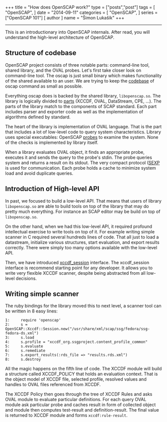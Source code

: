 +++
title = "How does OpenSCAP work?"
type = ["posts","post"]
tags = [
    "OpenSCAP",
]
date = "2014-09-11"
categories = [
    "OpenSCAP",
]
series = ["OpenSCAP 101"]
[ author ]
  name = "Šimon Lukašík"
+++

  ----

This is an introductionary into OpenSCAP internals. After read, you will understand the high-level architecture of OpenSCAP.

## Structure of codebase

OpenSCAP project consists of three notable parts: command-line tool, shared library, and the OVAL probes. Let's first take closer look on command-line tool. The oscap is just small binary which makes functionality of the shared available to an user. We are trying to keep the [codebase](https://github.com/OpenSCAP/openscap/tree/master/utils) of oscap command as small as possible.

Everything oscap does is backed by the shared library, `libopenscap.so`. The library is logically divided to [parts](https://github.com/OpenSCAP/openscap/tree/master/src) (XCCDF, OVAL, DataStream, CPE, ...). The parts of the library match to the components of SCAP standard. Each part includes parser and exporter code as well as the implementation of algorithms defined by standard.

The heart of the library is implementation of OVAL language. That is the part that includes a lot of low-level code to query system characteristics. Library uses special executables: OpenSCAP [probes](https://github.com/OpenSCAP/openscap/tree/master/src/OVAL/probes) to examine the system. None of the checks is implemented by library itself.

When a library evaluates OVAL object, it finds an appropriate probe, executes it and sends the query to the probe's stdin. The probe queries system and returns a result on its stdout. The very compact protocol ([SEXP](http://en.wikipedia.org/wiki/S-expression) is used for communication. Each probe holds a cache to minimize system load and avoid duplicate queries.

## Introduction of High-level API

In past, we focused to build a low-level API. That means that users of library `libopenscap.so` are able to build tools on top of the library that may do pretty much everything. For instance an SCAP editor may be build on top of `libopenscap.so`.

On the other hand, when we had this low-level API, it required profound intellectual exercise to write tools on top of it. For example writing simple scanner in C required several hundreds lines of code. That all just to load a datastream, initialize various structures, start evaluation, and export results correctly. There were simply too many options available with the low-level API.

Then, we have introduced [xccdf_session](https://github.com/OpenSCAP/openscap/blob/master/src/XCCDF/public/xccdf_session.h) interface. The xccdf_session interface is recommend starting point for any developer. It allows you to write very flexible XCCDF scanner, despite being abstracted from all low-level decisions.

## Writing simple scanner

The ruby bindings for the library moved this to next level, a scanner tool can be written in 8 easy lines:

    1:     require 'openscap'
    2:     s = OpenSCAP::Xccdf::Session.new("/usr/share/xml/scap/ssg/fedora/ssg-fedora-ds.xml")
    3:     s.load
    4:     s.profile = "xccdf_org.ssgproject.content_profile_common"
    5:     s.evaluate
    6:     s.remediate
    7:     s.export_results(:rds_file => "results.rds.xml")
    8:     s.destroy

All the magic happens on the fifth line of code. The XCCDF module will build a structure called XCCDF_POLICY that holds an evaluation context. That is the object model of XCCDF file, selected profile, resolved values and handles to OVAL files referenced from XCCDF.

The XCCDF Policy then goes through the tree of XCCDF Rules and asks OVAL module to evaluate particular definitions. For each query OVAL module ask particular probe and caches result in form of collected object and module then computes test-result and definition-result. The final value is returned to XCCDF module and forms `xccdf:rule-result`.
